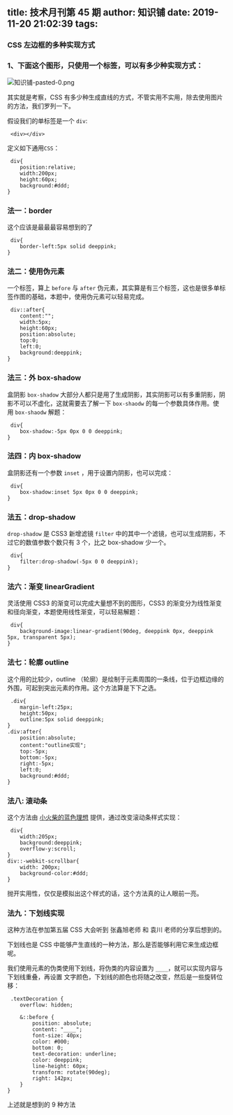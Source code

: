 title: 技术月刊第 45 期
author: 知识铺
date: 2019-11-20 21:02:39
tags:
---
### CSS 左边框的多种实现方式

### 1、下面这个图形，只使用一个标签，可以有多少种实现方式：
![知识铺-pasted-0.png](https:\/\/blog.zshipu.com/media/images/pasted-0.png)

其实就是考察，CSS 有多少种生成直线的方式，不管实用不实用，除去使用图片的方法，我们罗列一下。

假设我们的单标签是一个 `div`:
```
 <div></div>
 ```

定义如下通用`CSS`：
```
 div{
    position:relative;
    width:200px;
    height:60px;
    background:#ddd;
}
```

### 法一：border

这个应该是最最最容易想到的了
```
 div{
    border-left:5px solid deeppink;
}
```

### 法二：使用伪元素

一个标签，算上 `before` 与 `after` 伪元素，其实算是有三个标签，这也是很多单标签作图的基础，本题中，使用伪元素可以轻易完成。
```
 div::after{
    content:"";
    width:5px;
    height:60px;
    position:absolute;
    top:0;
    left:0;
    background:deeppink;
}
```
### 法三：外 box-shadow

盒阴影 `box-shadow` 大部分人都只是用了生成阴影，其实阴影可以有多重阴影，阴影不可以不虚化，这就需要去了解一下 `box-shaodw` 的每一个参数具体作用。使用 `box-shaodw` 解题：
```
 div{
    box-shadow:-5px 0px 0 0 deeppink;
}
```
### 法四：内 box-shadow

盒阴影还有一个参数 `inset` ，用于设置内阴影，也可以完成：
```
 div{
    box-shadow:inset 5px 0px 0 0 deeppink;
}
```
### 法五：drop-shadow

`drop-shadow` 是 CSS3 新增滤镜 `filter` 中的其中一个滤镜，也可以生成阴影，不过它的数值参数个数只有 3 个，比之 box-shadow 少一个。
```
 div{
    filter:drop-shadow(-5px 0 0 deeppink);
}
```
### 法六：渐变 linearGradient

灵活使用 CSS3 的渐变可以完成大量想不到的图形，CSS3 的渐变分为线性渐变和径向渐变，本题使用线性渐变，可以轻易解题：
```
 div{
    background-image:linear-gradient(90deg, deeppink 0px, deeppink 5px, transparent 5px);
}
```
### 法七：轮廓 outline

这个用的比较少，outline （轮廓）是绘制于元素周围的一条线，位于边框边缘的外围，可起到突出元素的作用。这个方法算是下下之选。
```
 .div{
	margin-left:25px;
	height:50px;
	outline:5px solid deeppink;
}
.div:after{
	position:absolute;
	content:"outline实现";
	top:-5px;
	bottom:-5px;
	right:-5px;
	left:0;
	background:#ddd;
}
```
### 法八: 滚动条

这个方法由 [小火柴的蓝色理想](http://www.cnblogs.com/xiaohuochai/) 提供，通过改变滚动条样式实现：
```
 div{
    width:205px;
    background:deeppink;
    overflow-y:scroll;
}
div::-webkit-scrollbar{
    width: 200px;
    background-color:#ddd;
}
```
抛开实用性，仅仅是模拟出这个样式的话，这个方法真的让人眼前一亮。

### 法九：下划线实现

这种方法在参加第五届 CSS 大会听到 张鑫旭老师 和 袁川 老师的分享后想到的。

下划线也是 CSS 中能够产生直线的一种方法，那么是否能够利用它来生成边框呢。

我们使用元素的伪类使用下划线，将伪类的内容设置为 `____`，就可以实现内容与下划线重叠，再设置 文字颜色，下划线的颜色也将随之改变，然后是一些旋转位移：
```
 .textDecoration {
	overflow: hidden;

	&::before {
		position: absolute;
		content: "____";
		font-size: 40px;
		color: #000;
		bottom: 0;
		text-decoration: underline;
		color: deeppink;
		line-height: 60px;
		transform: rotate(90deg);
		right: 142px;
	}
}
```
上述就是想到的 9 种方法
